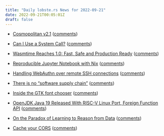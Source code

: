 ```yaml
---
title: "Daily lobste.rs News for 2022-09-21"
date: 2022-09-21T00:05:01Z
draft: false
---
```






- [Cosmopolitan v2.1](https://github.com/jart/cosmopolitan/releases/tag/2.1)
  ([comments](https://lobste.rs/s/2dtkdo/cosmopolitan_v2_1))



- [Can I Use a System Call?](https://justine.lol/cosmopolitan/functions.html)
  ([comments](https://lobste.rs/s/hdbb22/can_i_use_system_call))



- [Wasmtime Reaches 1.0: Fast, Safe and Production Ready](https://bytecodealliance.org/articles/wasmtime-1-0-fast-safe-and-production-ready)
  ([comments](https://lobste.rs/s/18bmqn/wasmtime_reaches_1_0_fast_safe_production))



- [Reproducible Jupyter Notebook with Nix](https://paperless.blog/reproducible-jupyter-notebook-with-nix)
  ([comments](https://lobste.rs/s/bhfasr/reproducible_jupyter_notebook_with_nix))



- [Handling WebAuthn over remote SSH connections](https://mjg59.dreamwidth.org/61232.html)
  ([comments](https://lobste.rs/s/udyj96/handling_webauthn_over_remote_ssh))



- [There is no “software supply chain”](https://iliana.fyi/blog/software-supply-chain/)
  ([comments](https://lobste.rs/s/pqr1mv/there_is_no_software_supply_chain))



- [Inside the GTK font chooser](https://blog.gtk.org/2022/09/19/inside-the-gtk-font-chooser/)
  ([comments](https://lobste.rs/s/2a7axc/inside_gtk_font_chooser))



- [OpenJDK Java 19 Released With RISC-V Linux Port, Foreign Function API](https://www.phoronix.com/news/OpenJDK-Java-19-Released)
  ([comments](https://lobste.rs/s/hfycar/openjdk_java_19_released_with_risc_v_linux))



- [On the Paradox of Learning to Reason from Data](http://starai.cs.ucla.edu/papers/ZhangArxiv22.pdf)
  ([comments](https://lobste.rs/s/kos2tq/on_paradox_learning_reason_from_data))



- [Cache your CORS](https://httptoolkit.tech/blog/cache-your-cors/)
  ([comments](https://lobste.rs/s/azgtiy/cache_your_cors))


